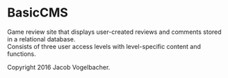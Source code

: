 # BasicCMS
Game review site that displays user-created reviews and comments stored in a relational database.
<br>
Consists of three user access levels with level-specific content and functions.

Copyright 2016 Jacob Vogelbacher.
